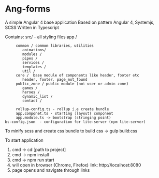 # Ang-forms 

A simple Angular 4 base application
Based on pattern Angular 4, Systemjs, SCSS 
Written in Typescript


Contains:
   src/   - all styling files
     app /
     
	     common / common libraries, utilities
		    animations/
			modules / 
			pipes /
			services /
			templates /
			util /
		 core /  base module of components like header, footer etc
		    header, footer, page_not_found
		 public_zone / public module (not user or admin zone)
		    games /
			heroes /
			dynamic_list /
			contact /
			
		 rollup-config.ts - rollup i.e create bundle
		 app.componet.ts - starting (layout) component
		 app.module.ts -> bootstrap (stringing point)
	bs-config.json  - configuration for lite-server (npm lite-server)	

	
To minify scss and create css bundle
to build css -> gulp build:css

To start application

1. cmd -> cd [path to project]
2. cmd -> npm install
3. cmd -> npm run start
4. will open in browser (Chrome, Firefox) link: http://localhost:8080
5. page opens and navigate through links


